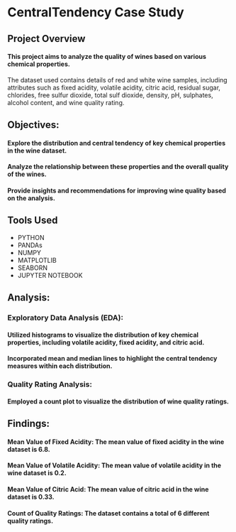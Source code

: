 # CentralTendency Case Study

## Project Overview

#### This project aims to analyze the quality of wines based on various chemical properties. 
The dataset used contains details of red and white wine samples, including attributes such as fixed acidity, volatile acidity, citric acid, residual sugar, chlorides, free sulfur dioxide,
total sulf dioxide, density, pH, sulphates, alcohol content, and wine quality rating.

## Objectives:

#### Explore the distribution and central tendency of key chemical properties in the wine dataset.
#### Analyze the relationship between these properties and the overall quality of the wines.
#### Provide insights and recommendations for improving wine quality based on the analysis.

## Tools Used
- PYTHON
- PANDAs
- NUMPY
- MATPLOTLIB
- SEABORN
- JUPYTER NOTEBOOK

## Analysis:
### Exploratory Data Analysis (EDA):
#### Utilized histograms to visualize the distribution of key chemical properties, including volatile acidity, fixed acidity, and citric acid.
#### Incorporated mean and median lines to highlight the central tendency measures within each distribution.
### Quality Rating Analysis:
#### Employed a count plot to visualize the distribution of wine quality ratings.

## Findings:
#### Mean Value of Fixed Acidity: The mean value of fixed acidity in the wine dataset is 6.8.
#### Mean Value of Volatile Acidity: The mean value of volatile acidity in the wine dataset is 0.2.
#### Mean Value of Citric Acid: The mean value of citric acid in the wine dataset is 0.33.
#### Count of Quality Ratings: The dataset contains a total of 6 different quality ratings.

